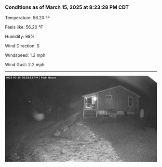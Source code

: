 ### Conditions as of March 15, 2025 at 8:23:28 PM CDT 

Temperature: 56.20 &deg;F

Feels like: 56.20 &deg;F

Humidity: 99%

Wind Direction: S

Windspeed: 1.3 mph

Wind Gust: 2.2 mph

---

<img src="./images/latest.jpeg"/>

